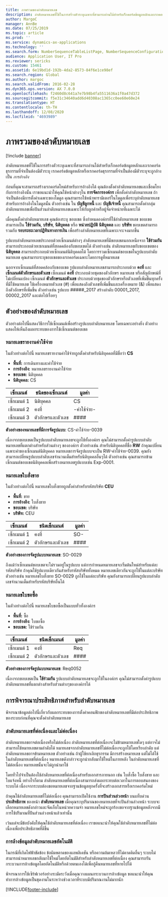 ```yaml
---
title: ภาพรวมของลำดับหมายเลข
description: ลำดับหมายเลขที่ใช้ในการสร้างตัวระบุเฉพาะที่สามารถอ่านได้สำหรับเร็กคอร์ดข้อมูลหลักและเรกคอร์ดธุรกรรมที่จำเป็นต้องมีตัวระบุ
author: MargoC
manager: AnnBe
ms.date: 07/25/2019
ms.topic: article
ms.prod: ''
ms.service: dynamics-ax-applications
ms.technology: ''
ms.search.form: NumberSequenceTableListPage, NumberSequenceConfiguration
audience: Application User, IT Pro
ms.reviewer: sericks
ms.custom: 15461
ms.assetid: 6e19bd1d-192b-4da2-8573-84f6e1ce98ef
ms.search.region: Global
ms.author: margoc
ms.search.validFrom: 2016-02-28
ms.dyn365.ops.version: AX 7.0.0
ms.openlocfilehash: f2460d8c641a7e7b98b4fa5511636a1f0a47d372
ms.sourcegitcommit: f5e31c34640add6d40308ac1365cc0ee60e60e24
ms.translationtype: HT
ms.contentlocale: th-TH
ms.lasthandoff: 12/08/2020
ms.locfileid: "4693989"
---
```

# <a name="number-sequences-overview"></a>ภาพรวมของลำดับหมายเลข

[!include [banner](../includes/banner.md)]

ลำดับหมายเลขที่ใช้ในการสร้างตัวระบุเฉพาะที่สามารถอ่านได้สำหรับเร็กคอร์ดข้อมูลหลักและเรกคอร์ดธุรกรรมที่จำเป็นต้องมีตัวระบุ เรกคอร์ดข้อมูลหลักหรือเรกคอร์ดธุรกรรมที่จำเป็นต้องมีตัวระบุจะถูกอ้างเป็น *การอ้างอิง*

ก่อนที่คุณจะสามารถสร้างเรกคอร์ดใหม่สำหรับการอ้างอิงได้ คุณต้องตั้งค่าลำดับหมายเลขและเชื่อมโยงกับการอ้างอิงนั้น เราขอแนะนำให้คุณใช้หน้าต่างๆใน **การจัดการองค์กร** เพื่อตั้งค่าลำดับหมายเลข ถ้าจำเป็นต้องมีการตั้งค่าเฉพาะของโมดูล คุณสามารถใช้หน้าพารามิเตอร์ในโมดูลเพื่อระบุลำดับหมายเลขสำหรับการอ้างอิงในโมดูลนั้น ตัวอย่างเช่น ใน **บัญชีลูกหนี้** และ **บัญชีเจ้าหนี้** คุณสามารถตั้งค่ากลุ่มลำดับหมายเลขเพื่อปันส่วนลำดับหมายเลขเฉพาะให้กับลูกค้าหรือผู้จัดจำหน่ายที่เฉพาะได้

เมื่อคุณตั้งค่าลำดับหมายเลข คุณต้องระบุ ขอบเขต ซึ่งกำหนดองค์กรที่ใช้ลำดับหมายเลข ขอบเขตสามารถเป็น **ใช้ร่วมกัน**, **บริษัท**, **นิติบุคคล** หรือ **หน่วยปฏิบัติ** **นิติบุคคล** และ **บริษัท** ขอบเขตสามารถรวมกับ **รอบระยะเวลาปฏิทินทางการเงิน** เพื่อสร้างลำดับหมายเลขที่เฉพาะเจาะจงมากขึ้น

รูปแบบลำดับหมายเลขประกอบด้วยเซ็กเมนต์ต่างๆ ลำดับหมายเลขที่มีขอบเขตนอกเหนือจาก **ใช้ร่วมกัน** สามารถประกอบด้วยเซกเมนต์ที่สอดคล้องกับขอบเขตได้ ตัวอย่างเช่น ลำดับหมายเลขกับขอบเขตของ **นิติบุคคล** สามารถประกอบด้วยเซ็กเมนต์นิติบุคคลได้ โดยการรวมเซ็กเมนต์ขอบเขตในรูปแบบลำดับหมายเลข คุณสามารถระบุขอบเขตของเรกคอร์ดเฉพาะโดยการดูที่หมายเลข

นอกจากเซ็กเมนต์ที่สอดคล้องกับขอบเขต รูปแบบลำดับหมายเลขสามารถประกอบด้วย **คงที่** และ **เซ็กเมนต์ตัวอักษรและตัวเลข** เซ็กเมนต์ **คงที่** ประกอบด้วยชุดของตัวอักษร หมายเลข หรือสัญลักษณ์ที่ไม่เปลี่ยนแปลง เซ็กเมนต์ **ตัวอักษรและตัวเลข** ประกอบด้วยชุดของตัวอักษรหรือตัวเลขที่เพิ่มขึ้นทุกครั้งที่มีใช้หมายเลข ใช้เครื่องหมายตัวเลข (\#) เพื่อแสดงถึงตัวเลขที่เพิ่มขึ้นและเครื่องหมาย (&) เพื่อแสดงถึงตัวอักษรที่เพิ่มขึ้น ตัวอย่างเช่น รูปแบบ \#\#\#\#\#\_2017 สร้างลำดับ 00001\_2017, 00002\_2017 และต่อไปเรื่อยๆ

## <a name="number-sequence-examples"></a>ตัวอย่างของลำดับหมายเลข

ตัวอย่างต่อไปนี้แสดงวิธีการใช้เซ็กเมนต์เพื่อสร้างรูปแบบลำดับหมายเลข  โดยเฉพาะอย่างยิ่ง ตัวอย่างแสดงให้เห็นถึงผลกระทบของการใช้เซ็กเมนต์ขอบเขต

### <a name="expense-report-numbers"></a>หมายเลขรายงานค่าใช้จ่าย

ในตัวอย่างต่อไปนี้ หมายเลขรายงานค่าใช้จ่ายถูกตั้งค่าสำหรับนิติบุคคลที่มีชื่อว่า **CS**

- **พื้นที่:** การเดินทางและค่าใช้จ่าย
- **การอ้างอิง:** หมายเลขรายงานค่าใช้จ่าย
- **ขอบเขต:** นิติบุคคล
- **นิติบุคคล:** CS

| เซ็กเมนต์  | ชนิดของเซ็กเมนต์ | มูลค่า     |
|-----------|--------------|-----------|
| เซ็กเมนต์ 1 | นิติบุคคล | CS        |
| เซ็กเมนต์ 2 | คงที่     | -ค่าใช้จ่าย- |
| เซ็กเมนต์ 3 | ตัวอักษรและตัวเลข | \#\#\#\#  |

**ตัวอย่างของหมายเลขที่มีการจัดรูปแบบ**: CS-ค่าใช้จ่าย-0039

เนื่องจากขอบเขตเป็นรูปแบบลำดับหมายเลขจะถูกใช้ทั้งองค์กร คุณไม่สามารถตั้งค่ารูปแบบลำดับหมายเลขที่แตกต่างสำหรับส่วนต่างๆ ขององค์กร ตัวอย่างเช่น สำหรับนิติบุคคลที่ชื่อ **RW** ถ้าคุณเปลี่ยนเฉพาะค่าของเซ็กเมนต์นิติบุคคล หมายเลขการจัดรูปแบบจะเป็น RW-ค่าใช้จ่าย-0039. คุณยังสามารถเปลี่ยนรูปแบบลำดับเลขจำนวนเต็มสำหรับนิติบุคคลอื่นๆได้ ตัวอย่างเช่น คุณสามารถข้ามเซ็กเมนต์ขอบเขตนิติบุคคลเพื่อสร้างหมายเลขรูปแบบเช่น Exp-0001.

### <a name="sales-order-numbers"></a>หมายเลขใบสั่งขาย

ในตัวอย่างต่อไปนี้ หมายเลขใบสั่งขายถูกตั้งค่าสำหรับรหัสบริษัท **CEU**

- **พื้นที่:** ขาย
- **การอ้างอิง:** ใบสั่งขาย
- **ขอบเขต:** บริษัท
- **บริษัท:** CEU

| เซ็กเมนต์  | ชนิดเช็กเมนต์ | มูลค่า    |
|-----------|--------------|----------|
| เซ็กเมนต์ 1 | คงที่     | SO-      |
| เซ็กเมนต์ 2 | ตัวอักษรและตัวเลข | \#\#\#\# |

**ตัวอย่างของการจัดรูปแบบหมายเลข**: SO-0029

ถึงแม้ว่าเซ็กเมนต์ขอบเขตจะไม่รวมอยู่ในรูปแบบ แต่การกำหนดหมายเลขจะเริ่มต้นใหม่สำหรับแต่ละรหัสบริษัท ถ้าคุณใช้รูปแบบเดียวกันสำหรับรหัสบริษัททั้งหมด หมายเลขเดียวกันจะถูกใช้ในแต่ละบริษัท ตัวอย่างเช่น หมายเลขใบสั่งขาย SO-0029 ถูกใช้ในแต่ละบริษัท คุณยังสามารถเปลี่ยนรูปแบบลำดับเลขจำนวนเต็มสำหรับรหัสบริษัทอื่นได้

### <a name="purchase-requisition-numbers"></a>หมายเลขใบขอซื้อ

ในตัวอย่างต่อไปนี้ หมายเลขใบขอซื้อเป็นแบบทั่วทั้งองค์กร

- **พื้นที่:** ซื้อ
- **การอ้างอิง:** ใบขอซื้อ
- **ขอบเขต:** ใช้ร่วมกัน

| เซ็กเมนต์  | ชนิดเช็กเมนต์ | มูลค่า    |
|-----------|--------------|----------|
| เซ็กเมนต์ 1 | คงที่     | Req      |
| เซ็กเมนต์ 2 | ตัวอักษรและตัวเลข | \#\#\#\# |

**ตัวอย่างของการจัดรูปแบบหมายเลข**: Req0052

เนื่องจากขอบเขตเป็น **ใช้ร่วมกัน** รูปแบบลำดับหมายเลขจะถูกใช้ในองค์กร คุณไม่สามารถตั้งค่ารูปแบบลำดับหมายเลขที่แตกต่างสำหรับส่วนต่างๆขององค์กรได้ 

## <a name="performance-considerations-for-number-sequences"></a>การพิจารณาประสิทธิภาพสำหรับลำดับหมายเลข

พิจารณาข้อมูลต่อไปนี้เกี่ยวกับผลกระทบของการตั้งค่าคอนฟิกของลำดับหมายเลขที่มีต่อประสิทธิภาพของระบบก่อนที่คุณจะตั้งค่าลำดับหมายเลข

### <a name="continuous-and-non-continuous-number-sequences"></a>ลำดับหมายเลขที่ต่อเนื่องและไม่ต่อเนื่อง

ลำดับหมายเลขอาจต่อเนื่องหรือไม่ต่อเนื่อง ลำดับหมายเลขที่ต่อเนื่องจะไม่ข้ามหมายเลขใดๆ แต่อาจไม่สามารถใช้หมายเลขตามลำดับได้ หมายเลขจากลำดับหมายเลขที่ไม่ต่อเนื่องจะถูกใช้โดยเรียงลำดับ แต่ลำดับหมายเลขอาจข้ามหมายเลข ตัวอย่างเช่น ถ้าผู้ใช้ยกเลิกธุรกรรม มีการสร้างหมายเลข แต่ไม่ได้ใช้ ในลำดับหมายเลขที่ต่อเนื่อง หมายเลขดังกล่าวจะถูกนำกลับมาใช้ใหม่ในภายหลัง ในลำดับหมายเลขที่ไม่ต่อเนื่อง หมายเลขนั้นจะไม่ถูกนำมาใช้

โดยทั่วไปจำเป็นต้องใช้ลำดับหมายเลขที่ต่อเนื่องสำหรับเอกสารภายนอก เช่น ใบสั่งซื้อ ใบสั่งขาย และใบแจ้งหนี้ อย่างไรก็ตาม ลำดับหมายเลขที่ต่อเนื่องสามารถส่งผลกระทบต่อเวลาในการตอบสนองของระบบได้ เนื่องจากระบบต้องขอหมายเลขจากฐานข้อมูลทุกครั้งที่จะสร้างเอกสารหรือเรกคอร์ดใหม่

ถ้าคุณใช้ลำดับหมายเลขที่ไม่ต่อเนื่อง คุณสามารถเปิดใช้งาน **การปันส่วนล่วงหน้า** บนแท็บด่วน **ประสิทธิภาพ** ของหน้า **ลำดับหมายเลข** เมื่อคุณระบุปริมาณของหมายเลขที่จะปันส่วนล่วงหน้า ระบบจะเลือกหมายเลขดังกล่าวและจัดเก็บในหน่วยความจำ หมายเลขใหม่จะถูกร้องขอจากฐานข้อมูลหลังจากมีการใช้ปริมาณที่ปันส่วนล่วงหน้าแล้วเท่านั้น

เว้นแต่จะมีข้อบังคับให้คุณใช้ลำดับหมายเลขที่ต่อเนื่อง เราขอแนะนำให้คุณใช้ลำดับหมายเลขที่ไม่ต่อเนื่องเพื่อประสิทธิภาพที่ดีขึ้น

### <a name="automatic-cleanup-of-number-sequences"></a>การล้างข้อมูลลำดับหมายเลขอัตโนมัติ

ในกรณีที่เกิดไฟฟ้าขัดข้อง ข้อผิดพลาดของแอพลิเคชัน หรือความล้มเหลวที่ไม่คาดคิดอื่นๆ ระบบไม่สามารถนำหมายเลขกลับมาใช้ใหม่โดยอัตโนมัติสำหรับลำดับหมายเลขที่ต่อเนื่อง คุณสามารถรันกระบวนการล้างข้อมูลโดยอัตโนมัติหรือด้วยตนเองได้เพื่อกู้คืนหมายเลขที่หายไปได้

พิจารณาการใช้เซิร์ฟเวอร์อย่างระมัดระวังเมื่อคุณวางแผนกระบวนการล้างข้อมูล ขอแนะนำให้คุณทำการล้างข้อมูลเป็นชุดงานในระหว่างช่วงเวลาที่ระบบมีปริมาณงานไม่มากนัก


[!INCLUDE[footer-include](../../../includes/footer-banner.md)]